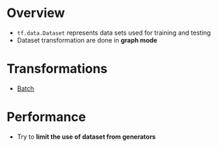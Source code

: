 # Overview

- `tf.data.Dataset` represents data sets used for training and testing
- Dataset transformation are done in **graph mode**

# Transformations

- [Batch](Batch.ipynb)

# Performance

- Try to **limit the use of dataset from generators**
